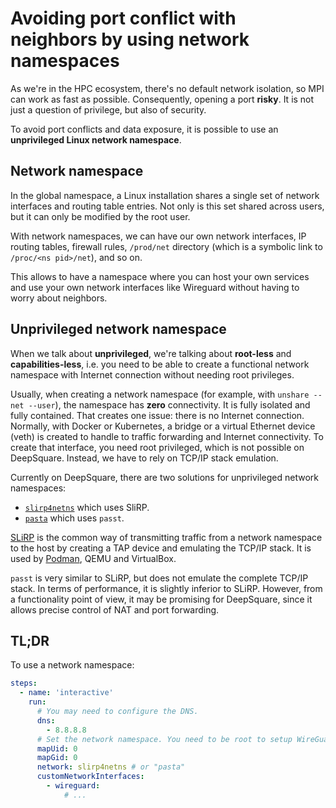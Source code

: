 # Avoiding port conflict with neighbors by using network namespaces

As we're in the HPC ecosystem, there's no default network isolation, so MPI can work as fast as possible. Consequently, opening a port **risky**. It is not just a question of privilege, but also of security.

To avoid port conflicts and data exposure, it is possible to use an **unprivileged Linux network namespace**.

## Network namespace

In the global namespace, a Linux installation shares a single set of network interfaces and routing table entries. Not only is this set shared across users, but it can only be modified by the root user.

With network namespaces, we can have our own network interfaces, IP routing tables, firewall rules, `/prod/net` directory (which is a symbolic link to `/proc/<ns pid>/net`), and so on.

This allows to have a namespace where you can host your own services and use your own network interfaces like Wireguard without having to worry about neighbors.

## **Unprivileged** network namespace

When we talk about **unprivileged**, we're talking about **root-less** and **capabilities-less**, i.e. you need to be able to create a functional network namespace with Internet connection without needing root privileges.

Usually, when creating a network namespace (for example, with `unshare --net --user`), the namespace has **zero** connectivity. It is fully isolated and fully contained. That creates one issue: there is no Internet connection. Normally, with Docker or Kubernetes, a bridge or a virtual Ethernet device (veth) is created to handle to traffic forwarding and Internet connectivity. To create that interface, you need root privileged, which is not possible on DeepSquare. Instead, we have to rely on TCP/IP stack emulation.

Currently on DeepSquare, there are two solutions for unprivileged network namespaces:

- [`slirp4netns`](https://github.com/rootless-containers/slirp4netns) which uses SliRP.
- [`pasta`](https://passt.top/passt/about/) which uses `passt`.

[SLiRP](https://gitlab.freedesktop.org/slirp/libslirp) is the common way of transmitting traffic from a network namespace to the host by creating a TAP device and emulating the TCP/IP stack. It is used by [Podman](https://github.com/containers/podman/blob/d161cf32fbbe25dc6496cd07cb3359eefca929c8/docs/tutorials/basic_networking.md#slirp4netns), QEMU and VirtualBox.

`passt` is very similar to SLiRP, but does not emulate the complete TCP/IP stack. In terms of performance, it is slightly inferior to SLiRP. However, from a functionality point of view, it may be promising for DeepSquare, since it allows precise control of NAT and port forwarding.

## TL;DR

To use a network namespace:

```yaml
steps:
  - name: 'interactive'
    run:
      # You may need to configure the DNS.
      dns:
        - 8.8.8.8
      # Set the network namespace. You need to be root to setup WireGuard.
      mapUid: 0
      mapGid: 0
      network: slirp4netns # or "pasta"
      customNetworkInterfaces:
        - wireguard:
            # ...
```
